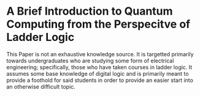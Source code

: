 # A Brief Introduction to Quantum Computing from the Perspecitve of Ladder Logic

This Paper is not an exhaustive knowledge source.  It is targetted primarily towards undergraduates who are studying some form of electrical engineering; specifically, those who have taken courses in ladder logic.  It assumes some base knowledge of digital logic and is primarily meant to provide a foothold for said students in order to provide an easier start into an otherwise difficult topic.
